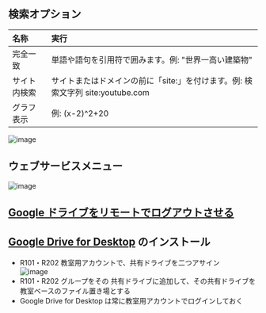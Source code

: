 ## 検索オプション
| 名称 | 実行
| :--- | :--- 
| 完全一致 | 単語や語句を引用符で囲みます。例: "世界一高い建築物"
| サイト内検索 | サイトまたはドメインの前に「site:」を付けます。例: 検索文字列 site:youtube.com
| グラフ表示 | 例: (x-2)^2+20

![image](https://user-images.githubusercontent.com/1501327/145751729-2852069a-1487-4b9c-bacf-7a0a52f1ea26.png)

## ウェブサービスメニュー
![image](https://user-images.githubusercontent.com/1501327/163663478-749f13ff-839b-4cc0-a365-93a1b82eeb7e.png)



## [Google ドライブをリモートでログアウトさせる](https://github.com/winofsql/googl-drive-app-remote-logout)

## [Google Drive for Desktop](https://support.google.com/a/answer/7491144?hl=ja) のインストール
  - R101・R202 教室用アカウントで、共有ドライブを二つアサイン\
  ![image](https://user-images.githubusercontent.com/1501327/163701537-45e12313-1013-464a-80af-b83c3ba7dcde.png)
  - R101・R202 グループをその 共有ドライブに追加して、その共有ドライブを教室ベースのファイル置き場とする
  - Google Drive for Desktop は常に教室用アカウントでログインしておく
